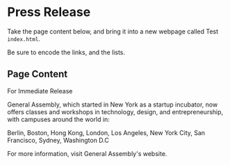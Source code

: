 # Press Release

Take the page content below, and bring it into
a new webpage called Test `index.html`.

Be sure to encode the links, and the lists.

## Page Content

For Immediate Release

General Assembly, which started in New York as a startup incubator, now offers classes and workshops in technology, design, and entrepreneurship, with campuses around the world in:

Berlin, Boston, Hong Kong, London, Los Angeles, New York City, San Francisco, Sydney, Washington D.C

For more information, visit General Assembly's website.